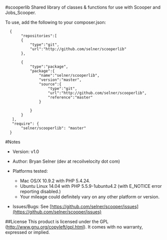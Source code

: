#scooperlib
Shared library of classes & functions for use with Scooper and Jobs_Scooper.  

To use, add the following to your composer.json:
 ```
   {
        "repositories":[
        {
            "type":"git",
            "url":"http://github.com/selner/scooperlib"
        },

        {
            "type":"package",
            "package":{
                "name":"selner/scooperlib",
                "version":"master",
                "source":{
                    "type":"git",
                    "url":"http://github.com/selner/scooperlib",
                    "reference":"master"
                }

            }
        }
    ],
    "require": {
        "selner/scooperlib": "master"
   }
```

#Notes
* Version:  v1.0
* Author:  Bryan Selner (dev at recoilvelocity dot com)
* Platforms tested:
	* Mac OS/X 10.9.2 with PHP 5.4.24.
	* Ubuntu Linux 14.04 with PHP 5.5.9-1ubuntu4.2 (with E_NOTICE error reporting disabled.)
	* Your mileage could definitely vary on any other platform or version.

* Issues/Bugs:  See [https://github.com/selner/scooper/issues](https://github.com/selner/scooper/issues)

##License
This product is licensed under the GPL (http://www.gnu.org/copyleft/gpl.html). It comes with no warranty, expressed or implied.
